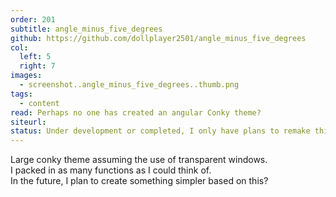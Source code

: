 ```yaml
---
order: 201
subtitle: angle_minus_five_degrees
github: https://github.com/dollplayer2501/angle_minus_five_degrees
col:
  left: 5
  right: 7
images:
  - screenshot..angle_minus_five_degrees..thumb.png
tags:
  - content
read: Perhaps no one has created an angular Conky theme?
siteurl:
status: Under development or completed, I only have plans to remake this and make it simpler.
---
```



Large conky theme assuming the use of transparent windows.  
I packed in as many functions as I could think of.  
In the future, I plan to create something simpler based on this?
